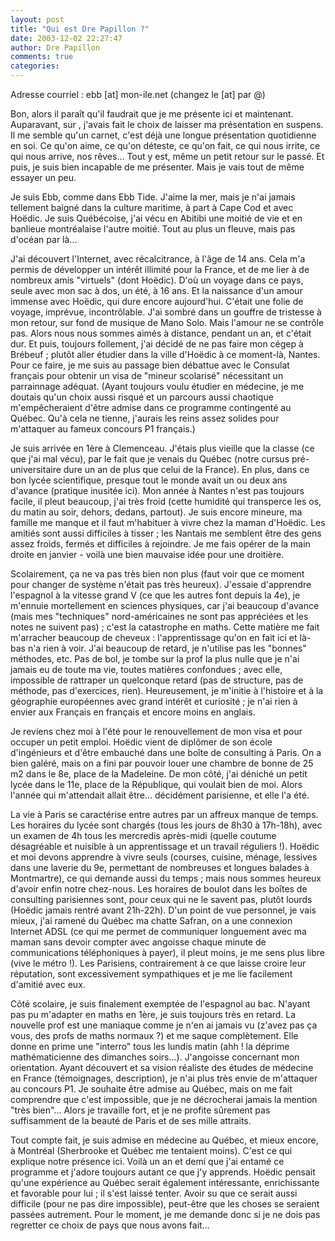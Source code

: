 ```yaml
---
layout: post
title: "Qui est Dre Papillon ?"
date: 2003-12-02 22:27:47
author: Dre Papillon
comments: true
categories: 
---
```



Adresse courriel : ebb [at] mon-ile.net (changez le [at] par @)

Bon, alors il paraît qu'il faudrait que je me présente ici et maintenant.  Auparavant, sur , j'avais fait le choix de laisser ma présentation en suspens.  Il me semble qu'un carnet, c'est déjà une longue présentation quotidienne en soi.  Ce qu'on aime, ce qu'on déteste, ce qu'on fait, ce qui nous irrite, ce qui nous arrive, nos rêves...  Tout y est, même un petit retour sur le passé.  Et puis, je suis bien incapable de me présenter.  Mais je vais tout de même essayer un peu.

Je suis Ebb, comme dans Ebb Tide.  J'aime la mer, mais je n'ai jamais tellement baigné dans la culture maritime, à part à Cape Cod et avec Hoëdic.  Je suis Québécoise, j'ai vécu en Abitibi une moitié de vie et en banlieue montréalaise l'autre moitié.  Tout au plus un fleuve, mais pas d'océan par là...

J'ai découvert l'Internet, avec récalcitrance, à l'âge de 14 ans.  Cela m'a permis de développer un intérêt illimité pour la France, et de me lier à de nombreux amis "virtuels" (dont Hoëdic).  D'où un voyage dans ce pays, seule avec mon sac à dos, un été, à 16 ans.  Et la naissance d'un amour immense avec Hoëdic, qui dure encore aujourd'hui.  C'était une folie de voyage, imprévue, incontrôlable.  J'ai sombré dans un gouffre de tristesse à mon retour, sur fond de musique de Mano Solo.  Mais l'amour ne se contrôle pas.  Alors nous nous sommes aimés à distance, pendant un an, et c'était dur.  Et puis, toujours follement, j'ai décidé de ne pas faire mon cégep à Brébeuf ; plutôt aller étudier dans la ville d'Hoëdic à ce moment-là, Nantes.  Pour ce faire, je me suis au passage bien débattue avec le Consulat français pour obtenir un visa de "mineur scolarisé" nécessitant un parrainnage adéquat.  (Ayant toujours voulu étudier en médecine, je me doutais qu'un choix aussi risqué et un parcours aussi chaotique m'empêcheraient d'être admise dans ce programme contingenté au Québec.  Qu'à cela ne tienne, j'aurais les reins assez solides pour m'attaquer au fameux concours P1 français.)

Je suis arrivée en 1ère à Clemenceau.  J'étais plus vieille que la classe (ce que j'ai mal vécu), par le fait que je venais du Québec (notre cursus pré-universitaire dure un an de plus que celui de la France).  En plus, dans ce bon lycée scientifique, presque tout le monde avait un ou deux ans d'avance (pratique inusitée ici).  Mon année à Nantes n'est pas toujours facile, il pleut beaucoup, j'ai très froid (cette humidité qui transperce les os, du matin au soir, dehors, dedans, partout).  Je suis encore mineure, ma famille me manque et il faut m'habituer à vivre chez la maman d'Hoëdic.  Les amitiés sont aussi difficiles à tisser ; les Nantais me semblent être des gens assez froids, fermés et difficiles à rejoindre.  Je me fais opérer de la main droite en janvier - voilà une bien mauvaise idée pour une droitière.

Scolairement, ça ne va pas très bien non plus (faut voir que ce moment pour changer de système n'était pas très heureux).  J'essaie d'apprendre l'espagnol à la vitesse grand V (ce que les autres font depuis la 4e), je m'ennuie mortellement en sciences physiques, car j'ai beaucoup d'avance (mais mes "techniques" nord-américaines ne sont pas appréciées et les notes ne suivent pas) ; c'est la catastrophe en maths.  Cette matière me fait m'arracher beaucoup de cheveux : l'apprentissage qu'on en fait ici et là-bas n'a rien à voir.  J'ai beaucoup de retard, je n'utilise pas les "bonnes" méthodes, etc.  Pas de bol, je tombe sur la prof la plus nulle que je n'ai jamais eu de toute ma vie, toutes matières confondues ; avec elle, impossible de rattraper un quelconque retard (pas de structure, pas de méthode, pas d'exercices, rien).  Heureusement, je m'initie à l'histoire et à la géographie européennes avec grand intérêt et curiosité ; je n'ai rien à envier aux Français en français et encore moins en anglais.

Je reviens chez moi à l'été pour le renouvellement de mon visa et pour occuper un petit emploi.  Hoëdic vient de diplômer de son école d'ingénieurs et d'être embauché dans une boîte de consulting à Paris.  On a bien galéré, mais on a fini par pouvoir louer une chambre de bonne de 25 m2 dans le 8e, place de la Madeleine.  De mon côté, j'ai déniché un petit lycée dans le 11e, place de la République, qui voulait bien de moi.  Alors l'année qui m'attendait allait être... décidément parisienne, et elle l'a été.

La vie à Paris se caractérise entre autres par un affreux manque de temps.  Les horaires du lycée sont chargés (tous les jours de 8h30 à 17h-18h), avec un examen de 4h tous les mercredis après-midi (quelle coutume désagréable et nuisible à un apprentissage et un travail réguliers !).  Hoëdic et moi devons apprendre à vivre seuls (courses, cuisine, ménage, lessives dans une laverie du 9e, permettant de nombreuses et longues balades à Montmartre), ce qui demande aussi du temps ; mais nous sommes heureux d'avoir enfin notre chez-nous.  Les horaires de boulot dans les boîtes de consulting parisiennes sont, pour ceux qui ne le savent pas, plutôt lourds (Hoëdic jamais rentré avant 21h-22h).  D'un point de vue personnel, je vais mieux, j'ai ramené du Québec ma chatte Safran, on a une connexion Internet ADSL (ce qui me permet de communiquer longuement avec ma maman sans devoir compter avec angoisse chaque minute de communications téléphoniques à payer), il pleut moins, je me sens plus libre (vive le métro !).  Les Parisiens, contrairement à ce que laisse croire leur réputation, sont excessivement sympathiques et je me lie facilement d'amitié avec eux.

Côté scolaire, je suis finalement exemptée de l'espagnol au bac.  N'ayant pas pu m'adapter en maths en 1ère, je suis toujours très en retard.  La nouvelle prof est une maniaque comme je n'en ai jamais vu (z'avez pas ça vous, des profs de maths normaux ?) et me saque complètement.  Elle donne en prime une "interro" tous les lundis matin (ahh ! la déprime mathématicienne des dimanches soirs...).  J'angoisse concernant mon orientation.  Ayant découvert  et sa vision réaliste des études de médecine en France (témoignages, description), je n'ai plus très envie de m'attaquer au concours P1.  Je souhaite être admise au Québec, mais on me fait comprendre que c'est impossible, que je ne décrocherai jamais la mention "très bien"...  Alors je travaille fort, et je ne profite sûrement pas suffisamment de la beauté de Paris et de ses mille attraits.

Tout compte fait, je suis admise en médecine au Québec, et mieux encore, à Montréal (Sherbrooke et Québec me tentaient moins).  C'est ce qui explique notre présence ici.  Voilà un an et demi que j'ai entamé ce programme et j'adore toujours autant ce que j'y apprends.  Hoëdic pensait qu'une expérience au Québec serait également intéressante, enrichissante et favorable pour lui ; il s'est laissé tenter.  Avoir su que ce serait aussi difficile (pour ne pas dire impossible), peut-être que les choses se seraient passées autrement.  Pour le moment, je me demande donc si je ne dois pas regretter ce choix de pays que nous avons fait...